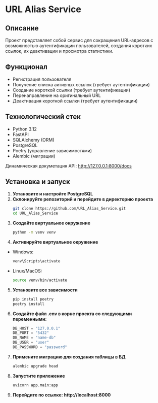 # URL Alias Service

## Описание
Проект представляет собой сервис для сокращения URL-адресов с возможностью аутентификации пользователей, создания коротких ссылок, их деактивации и просмотра статистики.

## Функционал
- Регистрация пользователя
- Получение списка активных ссылок (требует аутентификации)
- Создание короткой ссылки (требует аутентификации)
- Перенаправление на оригинальный URL
- Деактивация короткой ссылки (требует аутентификации)

## Технологический стек
- Python 3.12
- FastAPI
- SQLAlchemy (ORM)
- PostgreSQL
- Poetry (управление зависимостями)
- Alembic (миграции)

Динамическая докуметация API: http://127.0.0.1:8000/docs

## Установка и запуск

1. **Установите и настройте  PostgreSQL**
2. **Склонируйте репозиторий и перейдите в директорию проекта**
   ```bash
   git clone https://github.com/URL_Alias_Service.git
   cd URL_Alias_Service

3. **Создайте виртуальное окружение**
    ```bash
    python -m venv venv
   
4. **Активируйте виртуальное окружение**
- Windows:
    ```bash
    venv\Scripts\activate

- Linux/MacOS:
    ```bash
    source venv/bin/activate

5. **Установите все зависимости**
    ```bash
    pip install poetry
    poetry install
   
6. **Создайте файл .env в корне проекта со следующими переменными:**
    ```python
    DB_HOST = "127.0.0.1"
    DB_PORT = "5432"
    DB_NAME = "name-db"
    DB_USER = "user"
    DB_PASSWORD = "password"

7. **Примените миграцию для создания таблицы в БД**
    ```bash
   alembic upgrade head

8. **Запустите приложение**
    ```bash
   uvicorn app.main:app

9. **Перейдите по ссылке: http://localhost:8000**


